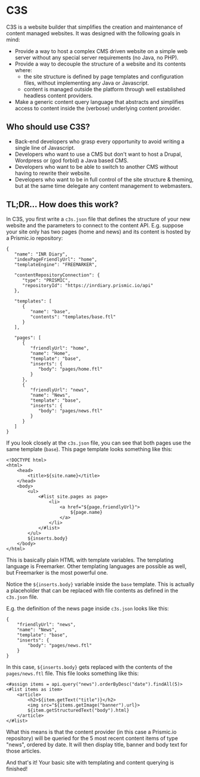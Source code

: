 # C3S

C3S is a website builder that simplifies the creation and maintenance of content managed websites. It was designed with the following goals in mind:

* Provide a way to host a complex CMS driven website on a simple web server without any special server requirements (no Java, no PHP).
* Provide a way to decouple the structure of a website and its contents where:
  * the site structure is defined by page templates and configuration files, without implementing any Java or Javascript.
  * content is managed outside the platform through well established headless content providers.
* Make a generic content query language that abstracts and simplifies access to content inside the (verbose) underlying content provider.

## Who should use C3S?

* Back-end developers who grasp every opportunity to avoid writing a single line of Javascript.
* Developers who want to use a CMS but don't want to host a Drupal, Wordpress or (god forbid) a Java based CMS.
* Developers who want to be able to switch to another CMS without having to rewrite their website.
* Developers who want to be in full control of the site structure & theming, but at the same time delegate any content management to webmasters.

## TL;DR... How does this work?

In C3S, you first write a `c3s.json` file that defines the structure of your new website and the parameters to connect to the content API. E.g. suppose your site only has two pages (home and news) and its content is hosted by a Prismic.io repository:

```
{
   "name": "INR Diary",
   "indexPageFriendlyUrl": "home",
   "templateEngine": "FREEMARKER",

   "contentRepositoryConnection": {
      "type": "PRISMIC",
      "repositoryId": "https://inrdiary.prismic.io/api"
   },

   "templates": [
      {
         "name": "base",
         "contents": "templates/base.ftl"
      }
   ],

   "pages": [
      {
         "friendlyUrl": "home",
         "name": "Home",
         "template": "base",
         "inserts": {
            "body": "pages/home.ftl"
         }
      },
      {
         "friendlyUrl": "news",
         "name": "News",
         "template": "base",
         "inserts": {
            "body": "pages/news.ftl"
         }
      }
   ]
}
```

If you look closely at the `c3s.json` file, you can see that both pages use the same template (`base`). This page template looks something like this:

```
<!DOCTYPE html>
<html>
    <head>
        <title>${site.name}</title>
    </head>
    <body>
        <ul>
            <#list site.pages as page>
                <li>
                    <a href="${page.friendlyUrl}">
                        ${page.name}
                    </a>
                </li>
            </#list>
        </ul>
        ${inserts.body}
    </body>
</html>
```

This is basically plain HTML with template variables. The templating language is Freemarker. Other templating languages are possible as well, but Freemarker is the most powerful one.

Notice the `${inserts.body}` variable inside the `base` template. This is actually a placeholder that can be replaced with file contents as defined in the `c3s.json` file.

E.g. the definition of the news page inside `c3s.json` looks like this:

```
{
    "friendlyUrl": "news",
    "name": "News",
    "template": "base",
    "inserts": {
        "body": "pages/news.ftl"
    }
}
```

In this case, `${inserts.body}` gets replaced with the contents of the `pages/news.ftl` file. This file looks something like this:

```
<#assign items = api.query("news").orderByDesc("date").findAll(5)>
<#list items as item>
    <article>
        <h2>${item.getText("title")}</h2>
        <img src="${items.getImage("banner").url}>
        ${item.getStructuredText("body").html}
    </article>
</#list>
```

What this means is that the content provider (in this case a Prismic.io repository) will be queried for the 5 most recent content items of type "news", ordered by date. It will then display title, banner and body text for those articles.

And that's it! Your basic site with templating and content querying is finished!